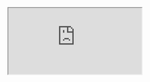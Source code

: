 <a href="https://imgflip.com/gif/5e2ps5"><iframe src="https://imgflip.com/embed/5e2ps5"></iframe></a>
